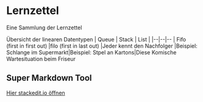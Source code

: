 # Lernzettel
Eine Sammlung der Lernzettel

Übersicht der linearen Datentypen
| Queue | Stack | List |
|--|--|--
| Fifo (first in first out)  |filo (first in last out)  |Jeder kennt den Nachfolger
|Beispiel: Schlange im Supermarkt|Beispiel: Stpel an Kartons|Diese Komische Wartesituation beim Friseur 


## Super Markdown Tool
<a href="https://stackedit.io/app#providerId=githubWorkspace&owner=INFOGruppeC&repo=Lernzettel&branch=main" target="_blank">Hier stackedit.io öffnen</a>
